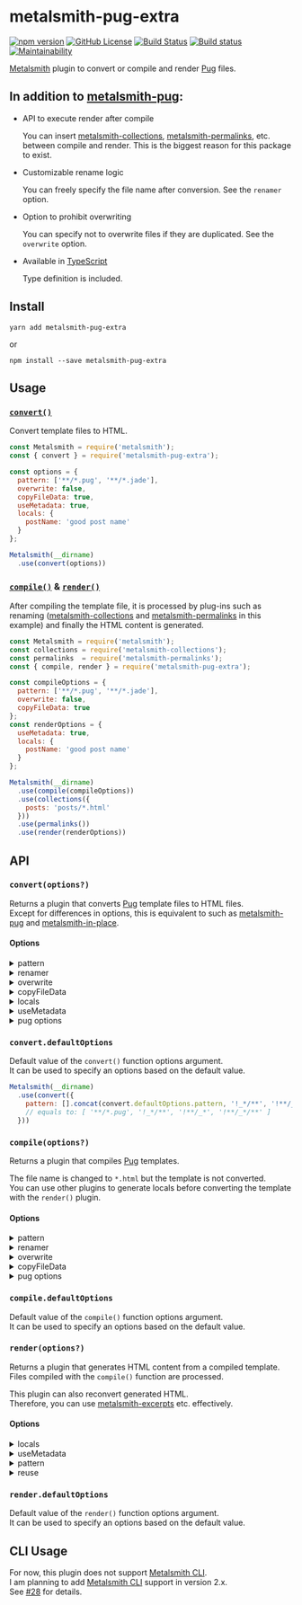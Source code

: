 # metalsmith-pug-extra

[![npm version](https://img.shields.io/npm/v/metalsmith-pug-extra.svg)][npm]
[![GitHub License](https://img.shields.io/github/license/sounisi5011/metalsmith-pug-extra.svg)][github]
[![Build Status](https://travis-ci.com/sounisi5011/metalsmith-pug-extra.svg?branch=master)](https://travis-ci.com/sounisi5011/metalsmith-pug-extra)
[![Build status](https://ci.appveyor.com/api/projects/status/uolim1xgodpw3ft1/branch/master?svg=true)](https://ci.appveyor.com/project/sounisi5011/metalsmith-pug-extra/branch/master)
[![Maintainability](https://api.codeclimate.com/v1/badges/f8efa3c8c8bc40f9da37/maintainability)](https://codeclimate.com/github/sounisi5011/metalsmith-pug-extra/maintainability)

[npm]: https://www.npmjs.com/package/metalsmith-pug-extra
[github]: https://github.com/sounisi5011/metalsmith-pug-extra

[Metalsmith] plugin to convert or compile and render [Pug] files.

[Metalsmith]: https://metalsmith.io/
[Pug]: https://pugjs.org/

## In addition to [metalsmith-pug]:

[metalsmith-pug]: https://github.com/ahmadnassri/metalsmith-pug
[metalsmith-collections]: https://github.com/segmentio/metalsmith-collections
[metalsmith-permalinks]: https://github.com/segmentio/metalsmith-permalinks

* API to execute render after compile

  You can insert [metalsmith-collections], [metalsmith-permalinks], etc. between compile and render.
  This is the biggest reason for this package to exist.

* Customizable rename logic

  You can freely specify the file name after conversion.
  See the `renamer` option.

* Option to prohibit overwriting

  You can specify not to overwrite files if they are duplicated.
  See the `overwrite` option.

* Available in [TypeScript](https://www.typescriptlang.org/)

  Type definition is included.

## Install

    yarn add metalsmith-pug-extra

or

    npm install --save metalsmith-pug-extra

## Usage

### [`convert()`](#convertoptions)

Convert template files to HTML.

```js
const Metalsmith = require('metalsmith');
const { convert } = require('metalsmith-pug-extra');

const options = {
  pattern: ['**/*.pug', '**/*.jade'],
  overwrite: false,
  copyFileData: true,
  useMetadata: true,
  locals: {
    postName: 'good post name'
  }
};

Metalsmith(__dirname)
  .use(convert(options))
```

### [`compile()`](#compileoptions) & [`render()`](#renderoptions)

After compiling the template file, it is processed by plug-ins such as renaming ([metalsmith-collections] and [metalsmith-permalinks] in this example) and finally the HTML content is generated.

```js
const Metalsmith = require('metalsmith');
const collections = require('metalsmith-collections');
const permalinks  = require('metalsmith-permalinks');
const { compile, render } = require('metalsmith-pug-extra');

const compileOptions = {
  pattern: ['**/*.pug', '**/*.jade'],
  overwrite: false,
  copyFileData: true
};
const renderOptions = {
  useMetadata: true,
  locals: {
    postName: 'good post name'
  }
};

Metalsmith(__dirname)
  .use(compile(compileOptions))
  .use(collections({
    posts: 'posts/*.html'
  }))
  .use(permalinks())
  .use(render(renderOptions))
```

## API

### `convert(options?)`

Returns a plugin that converts [Pug] template files to HTML files.  
Except for differences in options, this is equivalent to such as [metalsmith-pug] and [metalsmith-in-place].

[metalsmith-in-place]: https://github.com/metalsmith/metalsmith-in-place

#### Options

<details>
<summary>pattern</summary>

Only files that match this pattern will be processed.  
Specify a glob expression string or an array of strings as the pattern.  
Pattern are verified using [multimatch v4.0.0].

[multimatch v4.0.0]: https://www.npmjs.com/package/multimatch/v/4.0.0

Default value:

```js
['**/*.pug']
```

Type definition:

```ts
string | string[]
```
</details>

<details>
<summary>renamer</summary>

Convert template filename to HTML filename.  
Specifies a function to convert strings.

Default value:

```js
filename => filename.replace(/\.(?:pug|jade)$/, '.html')
```

Type definition:

```ts
(filename: string) => string
```
</details>

<details>
<summary>overwrite</summary>

If set to `true`, the file with the same name as the converted HTML will be overwritten.  
If set to `false`, the file with the same name as the converted HTML is prioritized and HTML is not generated.

Default value:

```js
true
```

Type definition:

```ts
boolean
```
</details>

<details>
<summary>copyFileData</summary>

If set to `true`, the template file metadata is copied to the converted HTML file.

Default value:

```js
false
```

Type definition:

```ts
boolean
```
</details>

<details>
<summary>locals</summary>

Pass additional local values to the template.  
If `useMetadata` option is `true`, this value will be overwritten with [Metalsmith]'s metadata.

Default value:

```js
{}
```

Type definition:

```ts
// see https://github.com/DefinitelyTyped/DefinitelyTyped/blob/54642d812e28de52325a689d0b380f7a4d3c113e/types/pug/index.d.ts#L133-L138
{
    [propName: string]: any;
}
```
</details>

<details>
<summary>useMetadata</summary>

If set to `true`, passes [Metalsmith's global metadata] and file metadata to the template.

[Metalsmith's global metadata]: https://metalsmith.io/#-metadata-json-

Default value:

```js
false
```

Type definition:

```ts
boolean
```
</details>

<details>
<summary>pug options</summary>

Other properties are used as options for [Pug v2.0.4].  
In internal processing, it is passed as an argument of [`pug.compile()`] function.  
Please check [Pug Options] for more details.

[Pug v2.0.4]: https://www.npmjs.com/package/pug/v/2.0.4
[Pug Options]: https://pugjs.org/api/reference.html#options
[`pug.compile()`]: https://pugjs.org/api/reference.html#pugcompilesource-options
</details>

### `convert.defaultOptions`

Default value of the `convert()` function options argument.  
It can be used to specify an options based on the default value.

```js
Metalsmith(__dirname)
  .use(convert({
    pattern: [].concat(convert.defaultOptions.pattern, '!_*/**', '!**/_*', '!**/_*/**')
    // equals to: [ '**/*.pug', '!_*/**', '!**/_*', '!**/_*/**' ]
  }))
```

### `compile(options?)`

Returns a plugin that compiles [Pug] templates.

The file name is changed to `*.html` but the template is not converted.  
You can use other plugins to generate locals before converting the template with the `render()` plugin.

#### Options

<details>
<summary>pattern</summary>

Only files that match this pattern will be processed.  
Specify a glob expression string or an array of strings as the pattern.  
Pattern are verified using [multimatch v4.0.0].

Default value:

```js
['**/*.pug']
```

Type definition:

```ts
string | string[]
```
</details>

<details>
<summary>renamer</summary>

Convert template filename to HTML filename.  
Specifies a function to convert strings.

Default value:

```js
filename => filename.replace(/\.(?:pug|jade)$/, '.html')
```

Type definition:

```ts
(filename: string) => string
```
</details>

<details>
<summary>overwrite</summary>

If set to `true`, the file with the same name as the converted HTML will be overwritten.  
If set to `false`, the file with the same name as the converted HTML is prioritized and HTML is not generated.

Default value:

```js
true
```

Type definition:

```ts
boolean
```
</details>

<details>
<summary>copyFileData</summary>

If set to `true`, the template file metadata is copied to the converted HTML file.

Default value:

```js
false
```

Type definition:

```ts
boolean
```
</details>

<details>
<summary>pug options</summary>

Other properties are used as options for [Pug v2.0.4].  
In internal processing, it is passed as an argument of [`pug.compile()`] function.  
Please check [Pug Options] for more details.
</details>

### `compile.defaultOptions`

Default value of the `compile()` function options argument.  
It can be used to specify an options based on the default value.

### `render(options?)`

Returns a plugin that generates HTML content from a compiled template.  
Files compiled with the `compile()` function are processed.

This plugin can also reconvert generated HTML.  
Therefore, you can use [metalsmith-excerpts] etc. effectively.

[metalsmith-excerpts]: https://github.com/segmentio/metalsmith-excerpts

#### Options

<details>
<summary>locals</summary>

Pass additional local values to the template.  
If `useMetadata` option is `true`, this value will be overwritten with [Metalsmith]'s metadata.

Default value:

```js
{}
```

Type definition:

```ts
// see https://github.com/DefinitelyTyped/DefinitelyTyped/blob/54642d812e28de52325a689d0b380f7a4d3c113e/types/pug/index.d.ts#L133-L138
{
    [propName: string]: any;
}
```
</details>

<details>
<summary>useMetadata</summary>

If set to `true`, passes [Metalsmith's global metadata] and file metadata to the template.

Default value:

```js
false
```

Type definition:

```ts
boolean
```
</details>

<details>
<summary>pattern</summary>

Only files that match this pattern will be processed.  
Specify a glob expression string or an array of strings as the pattern.  
Pattern are verified using [multimatch v4.0.0].

Default value:

```js
['**/*']
```

Type definition:

```ts
string | string[]
```
</details>

<details>
<summary>reuse</summary>

If set to `true`, it will reuse the options value set in the `render()` function just before.  
This option is intended to improve the convenience of regenerating generated HTML.

Default value:

```js
false
```

Type definition:

```ts
boolean
```

Example:

```js
const Metalsmith = require('metalsmith');
const excerpts = require('metalsmith-excerpts');
const { compile, render } = require('metalsmith-pug-extra');

Metalsmith(__dirname)
  .use(compile({ copyFileData: true }))
  .use(render({
    locals: {
      a: 1,
      b: 2,
    },
    useMetadata: true,
    pattern: ['articles/*'],
  }))
  .use(excerpts())
  .use(render({
    reuse: true,
    pattern: render.defaultOptions.pattern,
    /*
    equals to:
    {
      locals: {
        a: 1,
        b: 2,
      },
      useMetadata: true,
      pattern: render.defaultOptions.pattern,
    }
    */
  }))
```
</details>

### `render.defaultOptions`

Default value of the `render()` function options argument.  
It can be used to specify an options based on the default value.

## CLI Usage

For now, this plugin does not support [Metalsmith CLI].  
I am planning to add [Metalsmith CLI] support in version 2.x.  
See [#28] for details.

[Metalsmith CLI]: https://github.com/segmentio/metalsmith/blob/v2.3.0/Readme.md#cli
[#28]: https://github.com/sounisi5011/metalsmith-pug-extra/issues/28
